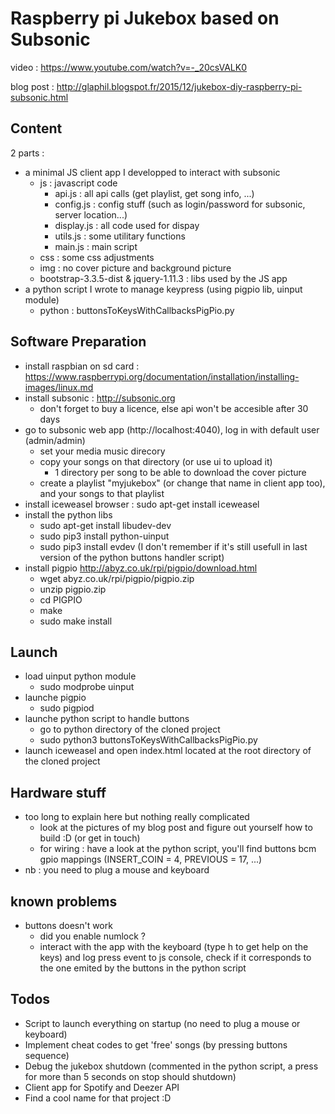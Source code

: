 # Raspberry pi Jukebox based on Subsonic

video : https://www.youtube.com/watch?v=-_20csVALK0

blog post : http://glaphil.blogspot.fr/2015/12/jukebox-diy-raspberry-pi-subsonic.html

## Content
2 parts : 
- a minimal JS client app I developped to interact with subsonic 
    - js : javascript code
        - api.js : all api calls (get playlist, get song info, ...)
        - config.js : config stuff (such as login/password for subsonic, server location...)
        - display.js : all code used for dispay
        - utils.js : some utilitary functions
        - main.js : main script
    - css : some css adjustments
    - img : no cover picture and background picture
    - bootstrap-3.3.5-dist & jquery-1.11.3 : libs used by the JS app
- a python script I wrote to manage keypress (using pigpio lib, uinput module)
    - python : buttonsToKeysWithCallbacksPigPio.py

## Software Preparation
- install raspbian on sd card : https://www.raspberrypi.org/documentation/installation/installing-images/linux.md
- install subsonic : http://subsonic.org
    - don't forget to buy a licence, else api won't be accesible after 30 days
- go to subsonic web app (http://localhost:4040), log in with default user (admin/admin)
    - set your media music direcory
    - copy your songs on that directory (or use ui to upload it)
        - 1 directory per song to be able to download the cover picture
    - create a playlist "myjukebox" (or change that name in client app too), and your songs to that playlist
- install iceweasel browser : sudo apt-get install iceweasel
- install the python libs 
    - sudo apt-get install libudev-dev
    - sudo pip3 install python-uinput
    - sudo pip3 install evdev (I don't remember if it's still usefull in last version of the python buttons handler script)
- install pigpio http://abyz.co.uk/rpi/pigpio/download.html
    - wget abyz.co.uk/rpi/pigpio/pigpio.zip
    - unzip pigpio.zip
    - cd PIGPIO
    - make
    - sudo make install
 
## Launch
- load uinput python module
    - sudo modprobe uinput
- launche pigpio
    - sudo pigpiod
- launche python script to handle buttons
    - go to python directory of the cloned project
    - sudo python3 buttonsToKeysWithCallbacksPigPio.py
- launch iceweasel and open index.html located at the root directory of the cloned project

## Hardware stuff
- too long to explain here but nothing really complicated 
    - look at the pictures of my blog post and figure out yourself how to build :D (or get in touch)
    - for wiring : have a look at the python script, you'll find buttons bcm gpio mappings (INSERT_COIN = 4, PREVIOUS = 17, ...)
- nb : you need to plug a mouse and keyboard

## known problems
- buttons doesn't work
    - did you enable numlock ?
    - interact with the app with the keyboard (type h to get help on the keys) and log press event to js console, check if it corresponds to the one emited by the buttons in the python script
    
## Todos 
- Script to launch everything on startup (no need to plug a mouse or keyboard)
- Implement cheat codes to get 'free' songs (by pressing buttons sequence)
- Debug the jukebox shutdown (commented in the python script, a press for more than 5 seconds on stop should shutdown)
- Client app for Spotify and Deezer API
- Find a cool name for that project :D

